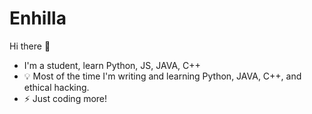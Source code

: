 # Enhilla
Hi there 👋
-  I'm a student, learn Python, JS, JAVA, C++
- 💡 Most of the time I'm writing and learning Python, JAVA, C++, and ethical hacking.
- ⚡️ Just coding more!  
